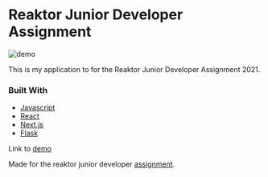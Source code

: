 # Reaktor Junior Developer Assignment

![demo](.readme-img/demo.png)

This is my application to for the Reaktor Junior Developer Assignment 2021.

### Built With

- [Javascript](https://www.javascript.com/)
- [React](https://reactjs.org/)
- [Next.js](https://nextjs.org/)
- [Flask](https://flask.palletsprojects.com/en/1.1.x/)

Link to [demo](https://reaktor-webapp.vercel.app/)

Made for the reaktor junior developer [assignment](https://www.reaktor.com/junior-dev-assignment/).

